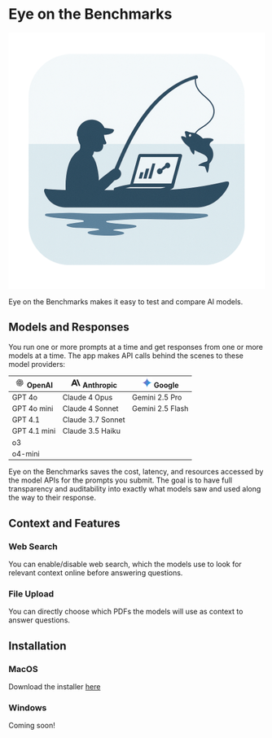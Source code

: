 # Eye on the Benchmarks

<img src="./src/renderer/assets/icon.png" alt="logo" width="640"/>

Eye on the Benchmarks makes it easy to test and compare AI models.

## Models and Responses

You run one or more prompts at a time and get responses from one or more models at a time. The app makes API calls behind the scenes to these model providers:

| <img src="src/renderer/assets/openai.png" alt="OpenAI" width="20"/> OpenAI | <img src="src/renderer/assets/anthropic.png" alt="Anthropic" width="20"/> Anthropic | <img src="src/renderer/assets/google.png" alt="Google" width="20"/> Google |
|---|---|---|
| GPT 4o | Claude 4 Opus | Gemini 2.5 Pro |
| GPT 4o mini | Claude 4 Sonnet | Gemini 2.5 Flash |
| GPT 4.1 | Claude 3.7 Sonnet | |
| GPT 4.1 mini | Claude 3.5 Haiku | |
| o3 | | |
| o4-mini | | |

Eye on the Benchmarks saves the cost, latency, and resources accessed by the model APIs for the prompts you submit. The goal is to have full transparency and auditability into exactly what models saw and used along the way to their response.

## Context and Features

### Web Search

You can enable/disable web search, which the models use to look for relevant context online before answering questions.

### File Upload

You can directly choose which PDFs the models will use as context to answer questions.

## Installation

### MacOS

Download the installer [here](https://github.com/mcembalest/eyeonthebenchmarks/releases)

### Windows

Coming soon!
